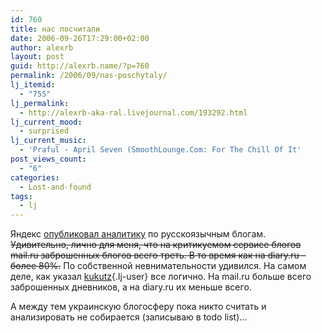 ```yaml
---
id: 760
title: нас посчитали
date: 2006-09-26T17:29:00+02:00
author: alexrb
layout: post
guid: http://alexrb.name/?p=760
permalink: /2006/09/nas-poschytaly/
lj_itemid:
  - "755"
lj_permalink:
  - http://alexrb-aka-ral.livejournal.com/193292.html
lj_current_mood:
  - surprised
lj_current_music:
  - 'Praful - April Seven (SmoothLounge.Com: For The Chill Of It'
post_views_count:
  - "6"
categories:
  - Lost-and-found
tags:
  - lj
---
```

Яндекс [опубликовал аналитику](http://company.yandex.ru/news/2006/0926/index.xml) по русскоязычным блогам. <strike>Удивительно, лично для меня, что на критикуемом сервисе блогов mail.ru заброшенных блогов всего треть. В то время как на diary.ru &#8211; более 80%.</strike> По собственной невнимательности удивился. На самом деле, как указал [kukutz](http://kukutz.livejournal.com/){.lj-user} все логично. На mail.ru больше всего заброшенных дневников, а на diary.ru их меньше всего.

А между тем украинскую блогосферу пока никто считать и анализировать не собирается (записываю в todo list)&#8230;